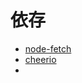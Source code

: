 # 依存

- [node-fetch](https://github.com/node-fetch/node-fetch)
- [cheerio](https://www.npmjs.com/package/cheerio)
- 